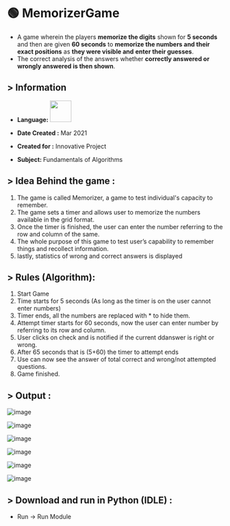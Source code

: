 # :green_circle: MemorizerGame
* A game wherein the players **memorize the digits** shown for **5 seconds** and then are given **60 seconds** to **memorize the numbers and their exact positions** as **they were visible and** **enter their guesses**. 
* The correct analysis of the answers whether **correctly answered or wrongly answered is then shown**.

## > Information

* <b>Language:</b> <img src="https://cdn.jsdelivr.net/gh/devicons/devicon/icons/python/python-original-wordmark.svg" height=50>


* <b>Date Created :</b> Mar 2021

* <b>Created for :</b> Innovative Project

* <b>Subject: </b> Fundamentals of Algorithms

## > Idea Behind the game :
1. The game is called Memorizer, a game to test individual's
capacity to remember.
2. The game sets a timer and allows user to memorize the
numbers available in the grid format.
3. Once the timer is finished, the user can enter the number
referring to the row and column of the same.
4. The whole purpose of this game to test user’s capability to
remember things and recollect information.
5. lastly, statistics of wrong and correct answers is displayed


## > Rules (Algorithm):
1. Start Game
2. Time starts for 5 seconds (As long as the timer is on the
user cannot enter numbers)
3. Timer ends, all the numbers are replaced with * to hide
them.
4. Attempt timer starts for 60 seconds, now the user can
enter number by referring to its row and column.
5. User clicks on check and is notified if the current ddanswer
is right or wrong.
6. After 65 seconds that is (5+60) the timer to attempt ends
7. Use can now see the answer of total correct and
wrong/not attempted questions.
8. Game finished.

## > Output : 

![image](https://github.com/ruchi961/MemorizerGame/assets/128241982/db11528e-a358-48f3-a9f3-f2300cdd4cd7)

![image](https://github.com/ruchi961/MemorizerGame/assets/128241982/06293ca0-1171-4096-b33b-3fa1e36b20e2)

![image](https://github.com/ruchi961/MemorizerGame/assets/128241982/598f3498-f323-4b53-9944-cc88262191da)

![image](https://github.com/ruchi961/MemorizerGame/assets/128241982/091b2ac8-3efe-4319-bdfc-a7f6a108a149)

![image](https://github.com/ruchi961/MemorizerGame/assets/128241982/5a9456f5-e3dc-4ea0-a4e9-f375baf6deb9)

![image](https://github.com/ruchi961/MemorizerGame/assets/128241982/58ccbf22-78f4-4722-ba4c-3fb1705de373)


## >  Download and run in Python (IDLE) :
* Run -> Run Module

